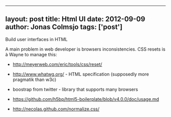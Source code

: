 
---
layout: post
title: Html UI
date: 2012-09-09
author: Jonas Colmsjo
tags: ['post']
---

Build user interfaces in HTML





A main problem in web developer is browsers inconsistencies. CSS resets is à Wayne to manage this:
* http://meyerweb.com/eric/tools/css/reset/

* http://www.whatwg.org/ - HTML specification (supposedly more pragmatik than w3c)
* boostrap from twitter - library that supports many browsers

* https://github.com/h5bp/html5-boilerplate/blob/v4.0.0/doc/usage.md

* http://necolas.github.com/normalize.css/
